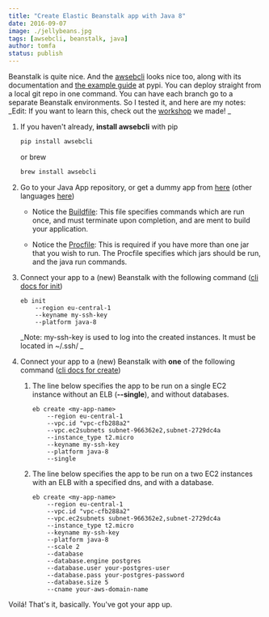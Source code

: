 ```yaml
---
title: "Create Elastic Beanstalk app with Java 8"
date: 2016-09-07
image: ./jellybeans.jpg
tags: [awsebcli, beanstalk, java]
author: tomfa
status: publish
---
```


Beanstalk is quite nice. And the [awsebcli](http://docs.aws.amazon.com/elasticbeanstalk/latest/dg/eb3-cmd-commands.html) looks nice too, along with its documentation and [the example guide](https://pypi.python.org/pypi/awsebcli/3.7.6) at pypi. You can deploy straight from a local git repo in one command. You can have each branch go to a separate Beanstalk environments. So I tested it, and here are my notes: _Edit: If you want to learn this, check out the [workshop](https://github.com/helleroy/beanstalk-workshop) we made! _

1.  If you haven't already, **install awsebcli** with pip
    
    ```bash
    pip install awsebcli
    ```
    
    or brew
    
    ```bash
    brew install awsebcli
    ```
    
2.  Go to your Java App repository, or get a dummy app from [here](http://docs.aws.amazon.com/elasticbeanstalk/latest/dg/samples/java-se-jetty-maven-v1.zip) (other languages [here](http://docs.aws.amazon.com/elasticbeanstalk/latest/dg/GettingStarted.html))

    *   Notice the [Buildfile](http://docs.aws.amazon.com/elasticbeanstalk/latest/dg/java-se-platform.html#java-se-buildfile): This file specifies commands which are run once, and must terminate upon completion, and are ment to build your application.

    *   Notice the [Procfile](http://docs.aws.amazon.com/elasticbeanstalk/latest/dg/java-se-platform.html#java-se-procfile): This is required if you have more than one jar that you wish to run. The Procfile specifies which jars should be run, and the java run commands.

3.  Connect your app to a (new) Beanstalk with the following command ([cli docs for init](http://docs.aws.amazon.com/elasticbeanstalk/latest/dg/eb3-init.html))
    
    ```
    eb init 
        --region eu-central-1 
        --keyname my-ssh-key 
        --platform java-8
    ```
    
    _Note: my-ssh-key is used to log into the created instances. It must be located in ~/.ssh/ _
4.  Connect your app to a (new) Beanstalk with **one** of the following command ([cli docs for create](http://docs.aws.amazon.com/elasticbeanstalk/latest/dg/eb3-create.html))
    1.  The line below specifies the app to be run on a single EC2 instance without an ELB (**--single**), and without databases.
        
        ```
        eb create <my-app-name> 
            --region eu-central-1 
            --vpc.id "vpc-cfb288a2" 
            --vpc.ec2subnets subnet-966362e2,subnet-2729dc4a 
            --instance_type t2.micro 
            --keyname my-ssh-key 
            --platform java-8 
            --single
        ```
        
    2.  The line below specifies the app to be run on a two EC2 instances with an ELB with a specified dns, and with a database.
        
        ```
        eb create <my-app-name> 
            --region eu-central-1 
            --vpc.id "vpc-cfb288a2" 
            --vpc.ec2subnets subnet-966362e2,subnet-2729dc4a 
            --instance_type t2.micro 
            --keyname my-ssh-key 
            --platform java-8 
            --scale 2
            --database 
            --database.engine postgres 
            --database.user your-postgres-user 
            --database.pass your-postgres-password 
            --database.size 5
            --cname your-aws-domain-name 
        ```
        

Voilá! That's it, basically. You've got your app up.

